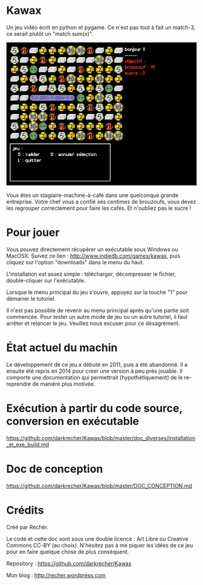 # Kawax #

Un jeu vidéo écrit en python et pygame. Ce n'est pas tout à fait un match-3, ce serait plutôt un "match sum(x)". 

![screenshot in-game kawax](https://raw.githubusercontent.com/darkrecher/Kawax/master/doc_diverses/screenshot.png)

Vous êtes un stagiaire-machine-à-café dans une quelconque grande entreprise. Votre chef vous a confié ses centimes de brouzoufs, vous devez les regrouper correctement pour faire les cafés. Et n'oubliez pas le sucre !

# Pour jouer #

Vous pouvez directement récupérer un exécutable sous Windows ou MacOSX. Suivez ce lien : http://www.indiedb.com/games/kawax,  puis cliquez sur l'option "downloads" dans le menu du haut. 

L'installation est assez simple : télécharger, décompresser le fichier, double-cliquer sur l'exécutable.

Lorsque le menu principal du jeu s'ouvre, appuyez sur la touche "1" pour démarrer le tutoriel.

Il n'est pas possible de revenir au menu principal après qu'une partie soit commencée. Pour tester un autre mode de jeu ou un autre tutoriel, il faut arrêter et relancer le jeu. Veuillez nous excuser pour ce désagrément.  

# État actuel du machin #

Le développement de ce jeu a débuté en 2011, puis a été abandonné. Il a ensuite été repris en 2014 pour créer une version à peu près jouable. Il comporte une documentation qui permettrait (hypothétiquement) de le re-reprendre de manière plus motivée. 

# Exécution à partir du code source, conversion en exécutable #

https://github.com/darkrecher/Kawax/blob/master/doc_diverses/installation_et_exe_build.md

# Doc de conception #

https://github.com/darkrecher/Kawax/blob/master/DOC_CONCEPTION.md

# Crédits #

Créé par Réchèr.

Le code et cette doc sont sous une double licence : Art Libre ou Creative Commons CC-BY (au choix). N'hésitez pas à me piquer les idées de ce jeu pour en faire quelque chose de plus conséquent.

Repository : https://github.com/darkrecher/Kawax

Mon blog : http://recher.wordpress.com


